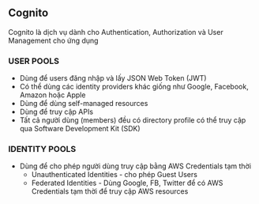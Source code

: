 ## Cognito

Cognito là dịch vụ dành cho Authentication, Authorization và User Management cho ứng dụng

### USER POOLS
- Dùng để users đăng nhập và lấy JSON Web Token (JWT)
- Có thể dùng các identity providers khác giống như Google, Facebook, Amazon hoặc Apple
- Dùng để dùng self-managed resources
- Dùng để truy cập APIs
- Tất cả người dùng (members) đều có directory profile có thể truy cập qua Software Development Kit (SDK)

### IDENTITY POOLS 
- Dùng để cho phép người dùng truy cập bằng AWS Credentials tạm thời
    - Unauthenticated Identities - cho phép Guest Users
    - Federated Identities - Dùng Google, FB, Twitter để có AWS Credentials tạm thời để truy cập AWS resources

